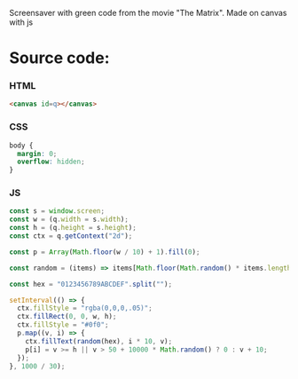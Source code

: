 Screensaver with green code from the movie "The Matrix". Made on canvas with js

# Source code:

### HTML
```html
<canvas id=q></canvas>
```

### CSS
```css
body {
  margin: 0;
  overflow: hidden;
}
```

### JS

```javascript
const s = window.screen;
const w = (q.width = s.width);
const h = (q.height = s.height);
const ctx = q.getContext("2d");

const p = Array(Math.floor(w / 10) + 1).fill(0);

const random = (items) => items[Math.floor(Math.random() * items.length)];

const hex = "0123456789ABCDEF".split("");

setInterval(() => {
  ctx.fillStyle = "rgba(0,0,0,.05)";
  ctx.fillRect(0, 0, w, h);
  ctx.fillStyle = "#0f0";
  p.map((v, i) => {
    ctx.fillText(random(hex), i * 10, v);
    p[i] = v >= h || v > 50 + 10000 * Math.random() ? 0 : v + 10;
  });
}, 1000 / 30);
```
